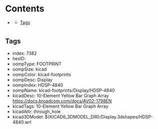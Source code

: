 



Contents
========

* [](#)
	* [Tags](#tags)

# 

## Tags

- index: 7382
- hexID: 
- oompType: FOOTPRINT
- oompSize: kicad
- oompColor: kicad-footprints
- oompDesc: Display
- oompIndex: HDSP-4840
- oompName: kicad-footprints/Display/HDSP-4840
- kicadDesc: 10-Element Yellow Bar Graph Array https://docs.broadcom.com/docs/AV02-1798EN
- kicadTags: 10-Element Yellow Bar Graph Array
- kicadAttr: through_hole
- kicad3DModel: ${KICAD6_3DMODEL_DIR}/Display.3dshapes/HDSP-4840.wrl
